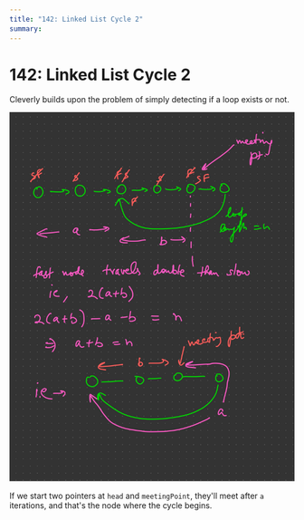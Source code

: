 ```yaml
---
title: "142: Linked List Cycle 2"
summary:
---
```


142: Linked List Cycle 2
===

Cleverly builds upon the problem of simply detecting if a loop exists or not.

![](assets/142-linked-list-cycle-2.jpg)

If we start two pointers at `head` and `meetingPoint`, they'll meet after `a`
iterations, and that's the node where the cycle begins.
